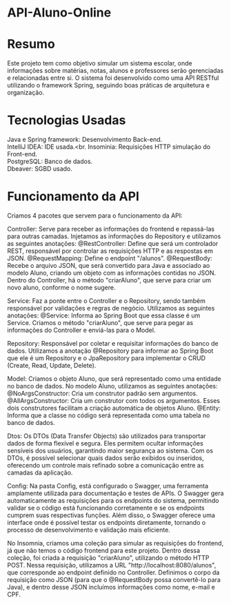 # API-Aluno-Online
# Resumo
Este projeto tem como objetivo simular um sistema escolar, onde informações sobre matérias, notas, alunos e professores serão gerenciadas e relacionadas entre si. O sistema foi desenvolvido como uma API RESTful utilizando o framework Spring, seguindo boas práticas de arquitetura e organização.
# Tecnologias Usadas

Java e Spring framework: Desenvolvimento Back-end.<br>
IntelliJ IDEA: IDE usada.<br.
Insominia: Requisições HTTP simulação do Front-end.<br>
PostgreSQL: Banco de dados.<br>
Dbeaver: SGBD usado.<br>

# Funcionamento da API
Criamos 4 pacotes que servem para o funcionamento da API:

Controller: Serve para receber as informações do frontend e repassá-las para outras camadas. Injetamos as informações do Repository e utilizamos as seguintes anotações:
@RestController: Define que será um controlador REST, responsável por controlar as requisições HTTP e as respostas em JSON.
@RequestMapping: Define o endpoint "/alunos".
@RequestBody: Recebe o arquivo JSON, que será convertido para Java e associado ao modelo Aluno, criando um objeto com as informações contidas no JSON. Dentro do Controller, há o método "criarAluno", que serve para criar um novo aluno, conforme o nome sugere.

Service: Faz a ponte entre o Controller e o Repository, sendo também responsável por validações e regras de negócio. Utilizamos as seguintes anotações:
@Service: Informa ao Spring Boot que essa classe é um Service. Criamos o método "criarAluno", que serve para pegar as informações do Controller e enviá-las para o Model.

Repository: Responsável por coletar e requisitar informações do banco de dados. Utilizamos a anotação @Repository para informar ao Spring Boot que ele é um Repository e o JpaRepository para implementar o CRUD (Create, Read, Update, Delete).

Model: Criamos o objeto Aluno, que será representado como uma entidade no banco de dados. No modelo Aluno, utilizamos as seguintes anotações:
@NoArgsConstructor: Cria um construtor padrão sem argumentos.
@AllArgsConstructor: Cria um construtor com todos os argumentos. Esses dois construtores facilitam a criação automática de objetos Aluno.
@Entity: Informa que a classe no código será representada como uma tabela no banco de dados.

Dtos: Os DTOs (Data Transfer Objects) são utilizados para transportar dados de forma flexível e segura. Eles permitem ocultar informações sensíveis dos usuários, garantindo maior segurança ao sistema. Com os DTOs, é possível selecionar quais dados serão exibidos ou inseridos, oferecendo um controle mais refinado sobre a comunicação entre as camadas da aplicação.

Config: Na pasta Config, está configurado o Swagger, uma ferramenta amplamente utilizada para documentação e testes de APIs. O Swagger gera automaticamente as requisições para os endpoints do sistema, permitindo validar se o código está funcionando corretamente e se os endpoints cumprem suas respectivas funções. Além disso, o Swagger oferece uma interface onde é possível testar os endpoints diretamente, tornando o processo de desenvolvimento e validação mais eficiente.


No Insomnia, criamos uma coleção para simular as requisições do frontend, já que não temos o código frontend para este projeto. Dentro dessa coleção, foi criada a requisição "criarAluno", utilizando o método HTTP POST. Nessa requisição, utilizamos a URL "http://localhost:8080/alunos", que corresponde ao endpoint definido no Controller. Definimos o corpo da requisição como JSON (para que o @RequestBody possa convertê-lo para Java), e dentro desse JSON incluímos informações como nome, e-mail e CPF.

